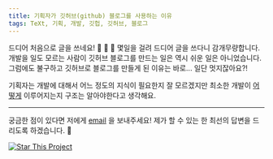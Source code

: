 ```yaml
---
title: 기획자가 깃허브(github) 블로그를 사용하는 이유
tags: TeXt, 기획, 개발, 깃헙, 깃허브, 블로그
---
```


드디어 처음으로 글을 쓰네요! :ghost: :ghost: :ghost:
몇일을 걸려 드디어 글을 쓰다니 감개무량합니다.
개발을 일도 모르는 사람이 깃허브 블로그를 만드는 일은 역시 쉬운 일은 아니었습니다.
그럼에도 불구하고 깃허브로 블로그를 만들게 된 이유는 바로...
일단 멋지잖아요?!

기획자는 개발에 대해서 어느 정도의 지식이 필요한지 잘 모르겠지만
최소한 개발이 [어떻게](https://kitian616.github.io/jekyll-TeXt-theme/docs/en/configuration) 이루어지는지 구조는 알아야한다고 생각해요.


<!--more-->

---

궁금한 점이 있다면 저에게 [email](mailto:plansuin@gmail.com) 을 보내주세요!
제가 할 수 있는 한 최선의 답변을 드리도록 하겠습니다. :star2:

[![Star This Project](https://img.shields.io/github/stars/kitian616/jekyll-TeXt-theme.svg?label=Stars&style=social)](https://github.com/kitian616/jekyll-TeXt-theme/)
